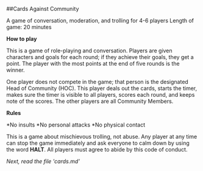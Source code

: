 ##Cards Against Community

A game of conversation, moderation, and trolling for 4-6 players
Length of game: 20 minutes

**How to play** 

This is a game of role-playing and conversation. Players are given characters and goals for each round; if they achieve their goals, they get a point. The player with the most points at the end of five rounds is the winner.

One player does not compete in the game; that person is the designated Head of Community (HOC). This player deals out the cards, starts the timer, makes sure the timer is visible to all players, scores each round, and keeps note of the scores. The other players are all 
Community Members.

**Rules**

*No insults
*No personal attacks
*No physical contact

This is a game about mischievous trolling, not abuse. Any player at any time can stop the game immediately and ask everyone to calm down by using the word **HALT**. All players must agree to abide by this code of conduct. 

*Next, read the file 'cards.md'*

